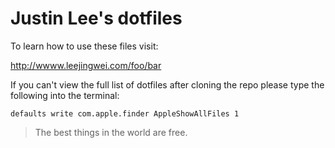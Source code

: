 # Justin Lee's dotfiles 

To learn how to use these files visit:

http://wwww.leejingwei.com/foo/bar

If you can't view the full list of dotfiles after cloning the repo please type the following into the terminal: 

```
defaults write com.apple.finder AppleShowAllFiles 1
```

> The best things in the world are free.